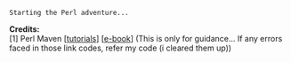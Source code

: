 ```
Starting the Perl adventure...
```
<b>Credits:</b><br>
[1] Perl Maven [<a href="http://perlmaven.com/perl-tutorial">tutorials</a>] [<a href="http://perlmaven.com/beginner-perl-maven-e-book">e-book</a>] (This is only for guidance... If any errors faced in those link codes, refer my code (i cleared them up))
